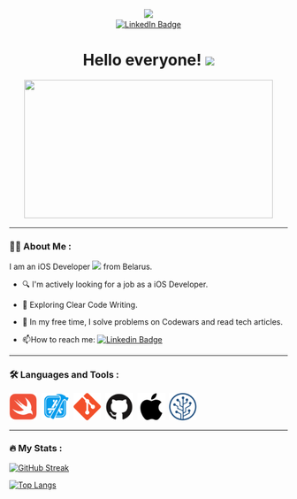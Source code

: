 <div id="header" align="center">
<img src="https://media.giphy.com/media/jdPMeyv9rn0hZHh8n9/giphy.gif" width="150"/>
</div>

<div id="badge" align="center">
  <a href="https://www.linkedin.com/in/kirill-atrakhimovich/">
  <img src="https://img.shields.io/badge/LinkedIn-blue?style=for-the-badge&logo=linkedin&logoColor=white" alt="LinkedIn Badge"/>
    </a>
</div>
<h1 align="center">
  Hello everyone!
  <img src="https://media.giphy.com/media/hvRJCLFzcasrR4ia7z/giphy.gif" width="30px"/>
</h1>
<div align="center">
  <img src="https://media.giphy.com/media/dWesBcTLavkZuG35MI/giphy.gif" width="450" height="250"/>
</div>

---

### :man_technologist: About Me :
I am an iOS Developer <img src="https://media.giphy.com/media/WUlplcMpOCEmTGBtBW/giphy.gif" width="30"> from Belarus.
- :mag: I'm actively looking for a job as a iOS Developer.

- :pencil: Exploring Clear Code Writing.

- :book: In my free time, I solve problems on Codewars and read tech articles.

- :mailbox:How to reach me: [![Linkedin Badge](https://img.shields.io/badge/-Click_me-blue?style=flat)](https://www.linkedin.com/in/kirill-atrakhimovich/)

---

### :hammer_and_wrench: Languages and Tools :

<div>
  <img src="https://github.com/devicons/devicon/blob/master/icons/swift/swift-original.svg" title="Swift" alt="Swift" width="50" height="50"/>&nbsp;
  <img src="https://github.com/devicons/devicon/blob/master/icons/xcode/xcode-plain.svg" title="Xcode" alt="Xcode" width="50" height="50"/>&nbsp;
  <img src="https://github.com/devicons/devicon/blob/master/icons/git/git-original.svg" title="Git" alt="Git" width="50" height="50"/>&nbsp;
  <img src="https://github.com/devicons/devicon/blob/master/icons/github/github-original.svg" title="Github" alt="Github" width="50" height="50"/>&nbsp;
  <img src="https://github.com/devicons/devicon/blob/master/icons/apple/apple-original.svg" title="Apple" alt="Apple" width="50" height="50"/>&nbsp;
  <img src="https://github.com/devicons/devicon/blob/master/icons/sourcetree/sourcetree-original.svg" title="Sourcetree" alt="Sourcetree" width="50" height="50"/>
</div>

---

### :fire: My Stats :

[![GitHub Streak](http://github-readme-streak-stats.herokuapp.com?user=KirillAtrakhimovich&theme=dark&background=000000)](https://git.io/streak-stats)

[![Top Langs](https://github-readme-stats.vercel.app/api/top-langs/?username=KirillAtrakhimovich&layout=compact&theme=vision-friendly-dark)](https://github.com/anuraghazra/github-readme-stats)
